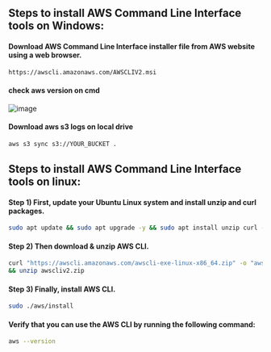 ## Steps to install AWS Command Line Interface tools on Windows:

#### Download AWS Command Line Interface installer file from AWS website using a web browser.
````sh
https://awscli.amazonaws.com/AWSCLIV2.msi
````
#### check aws version on cmd

![image](https://user-images.githubusercontent.com/48147995/195788151-d3f4d56a-be3c-456c-9864-166f2f0e75b4.png)

#### Download aws s3 logs on local drive 
````sh
aws s3 sync s3://YOUR_BUCKET .
````
## Steps to install AWS Command Line Interface tools on linux:

#### Step 1) First, update your Ubuntu Linux system and install unzip and curl packages.
````sh
sudo apt update && sudo apt upgrade -y && sudo apt install unzip curl -y
````
#### Step 2) Then download & unzip AWS CLI.
````sh
curl "https://awscli.amazonaws.com/awscli-exe-linux-x86_64.zip" -o "awscliv2.zip" \
&& unzip awscliv2.zip
````
#### Step 3) Finally, install AWS CLI.
````sh
sudo ./aws/install
````
#### Verify that you can use the AWS CLI by running the following command:
````sh
aws --version
````

